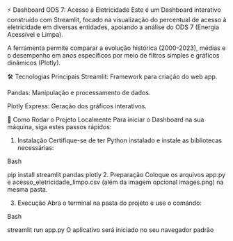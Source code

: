 ⚡ Dashboard ODS 7: Acesso à Eletricidade
Este é um Dashboard interativo construído com Streamlit, focado na visualização do percentual de acesso à eletricidade em diversas entidades, apoiando a análise do ODS 7 (Energia Acessível e Limpa).

A ferramenta permite comparar a evolução histórica (2000-2023), médias e o desempenho em anos específicos por meio de filtros simples e gráficos dinâmicos (Plotly).

🛠️ Tecnologias Principais
Streamlit: Framework para criação do web app.

Pandas: Manipulação e processamento de dados.

Plotly Express: Geração dos gráficos interativos.

🚀 Como Rodar o Projeto Localmente
Para iniciar o Dashboard na sua máquina, siga estes passos rápidos:

1. Instalação
Certifique-se de ter Python instalado e instale as bibliotecas necessárias:

Bash

pip install streamlit pandas plotly
2. Preparação
Coloque os arquivos app.py e acesso_eletricidade_limpo.csv (além da imagem opcional images.png) na mesma pasta.

3. Execução
Abra o terminal na pasta do projeto e use o comando:

Bash

streamlit run app.py
O aplicativo será iniciado no seu navegador padrão 
